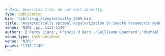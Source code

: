 ```yaml
---
# Note: Generated file, do not edit directly.
type: publication
bib: 'bib/liang_asymptotically_2009.bib'
title: 'Asymptotically Optimal Regularization in Smooth Parametric Models.'
venue: 'NIPS ,pp. 1132-1140'
authors: ['Percy Liang','Francis R Bach','Guillaume Bouchard','Michael I Jordan']
venue_type: international
venue: 'NIPS'
pages: "1132-1140"
---
```

